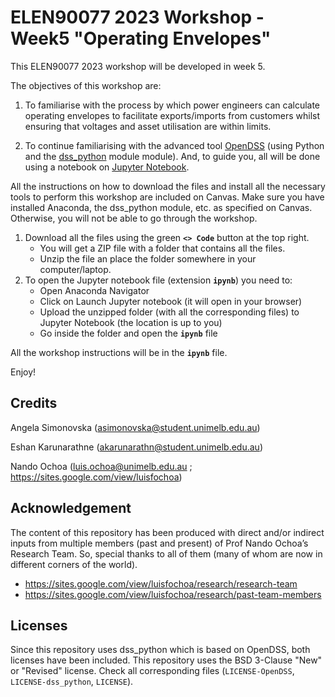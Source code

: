 # ELEN90077 2023 Workshop - Week5 "Operating Envelopes"

This ELEN90077 2023 workshop will be developed in week 5.

The objectives of this workshop are:
1. To familiarise with the process by which power engineers can calculate operating envelopes to facilitate exports/imports from customers whilst ensuring that voltages and asset utilisation are within limits.

2. To continue familiarising with the advanced tool [OpenDSS](https://www.epri.com/pages/sa/opendss) (using Python and the [dss_python](https://github.com/dss-extensions/dss_python) module module). And, to guide you, all will be done using a notebook on [Jupyter Notebook](https://jupyter.org/).

All the instructions on how to download the files and install all the necessary tools to perform this workshop are included on Canvas. Make sure you have installed Anaconda, the dss_python module, etc. as specified on Canvas. Otherwise, you will not be able to go through the workshop.

1. Download all the files using the green **`<> Code`** button at the top right.
   - You will get a ZIP file with a folder that contains all the files.
   - Unzip the file an place the folder somewhere in your computer/laptop.
3. To open the Jupyter notebook file (extension **`ipynb`**) you need to:
   - Open Anaconda Navigator
   - Click on Launch Jupyter notebook (it will open in your browser)
   - Upload the unzipped folder (with all the corresponding files) to Jupyter Notebook (the location is up to you)
   - Go inside the folder and open the **`ipynb`** file

All the workshop instructions will be in the **`ipynb`** file.

Enjoy!

## Credits

Angela Simonovska (asimonovska@student.unimelb.edu.au)

Eshan Karunarathne (akarunarathn@student.unimelb.edu.au)

Nando Ochoa (luis.ochoa@unimelb.edu.au ; https://sites.google.com/view/luisfochoa)

## Acknowledgement

The content of this repository has been produced with direct and/or indirect inputs from multiple members (past and present) of Prof Nando Ochoa’s Research Team. So, special thanks to all of them (many of whom are now in different corners of the world).

* https://sites.google.com/view/luisfochoa/research/research-team
* https://sites.google.com/view/luisfochoa/research/past-team-members

## Licenses

Since this repository uses dss_python which is based on OpenDSS, both licenses have been included. This repository uses the BSD 3-Clause "New" or "Revised" license. Check all corresponding files (`LICENSE-OpenDSS`, `LICENSE-dss_python`, `LICENSE`).

